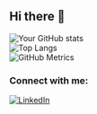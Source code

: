 ## Hi there 👋  

![Your GitHub stats](https://github-readme-stats.vercel.app/api?username=Xeazhar&show_icons=true&theme=radical)  
![Top Langs](https://github-readme-stats.vercel.app/api/top-langs/?username=Xeazhar&layout=compact&theme=radical)  
![GitHub Metrics](https://github.com/Xeazhar/Xeazhar/blob/main/github-metrics.svg)

### Connect with me:  
[![LinkedIn](https://img.shields.io/badge/LinkedIn-blue?style=for-the-badge&logo=linkedin)](https://www.linkedin.com/in/jazper-bustria-906522300/)
